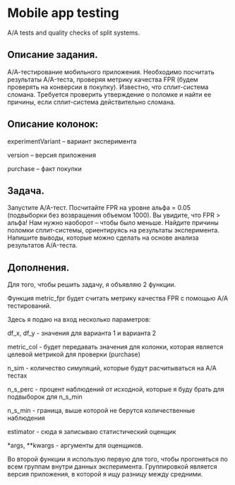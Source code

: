 # Mobile app testing
A/A tests and quality checks of split systems.

## Описание задания.
А/А-тестирование мобильного приложения. Необходимо посчитать результаты A/A-теста, проверяя метрику качества FPR (будем проверять на конверсии в покупку). Известно, что сплит-система сломана. Требуется проверить утверждение о поломке и найти ее причины, если сплит-система действительно сломана.

## Описание колонок:
experimentVariant – вариант эксперимента

version – версия приложения

purchase – факт покупки

## Задача.
Запустите A/A-тест.
Посчитайте FPR на уровне альфа = 0.05 (подвыборки без возвращения объемом 1000). Вы увидите, что FPR > альфа! Нам нужно наоборот – чтобы было меньше.
Найдите причины поломки сплит-системы, ориентируясь на результаты эксперимента.
Напишите выводы, которые можно сделать на основе анализа результатов A/A-теста.

## Дополнения.
Для того, чтобы решить задачу, я объявляю 2 функции.

Функция metric_fpr будет считать метрику качества FPR с помощью А/А тестирований. 

Здесь я подаю на вход несколько параметров:

df_x, df_y - значения для варианта 1 и варианта 2

metric_col - будет передавать значения для колонки, которая является целевой метрикой для проверки (purchase)

n_sim - количество симуляций, которые будут расчитываться на А/А тестах

n_s_perc - процент наблюдений от исходной, которые я буду брать для подвыборок для n_s_min

n_s_min - граница, выше которой не берутся количественные наблюдения

estimator - сюда я записываю статистический оценщик

*args, **kwargs - аргументы для оценщиков.

Во второй функции я использую первую для того, чтобы прогоняться по всем группам внутри данных эксперимента.
Группировкой является версия приложения, в которой я ищу разницу между средними.
